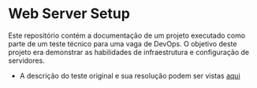 # Web Server Setup
Este repositório contém a documentação de um projeto executado como parte de um teste técnico para uma vaga de DevOps. O objetivo deste projeto era demonstrar as habilidades de infraestrutura e configuração de servidores.

- A descrição do teste original e sua resolução podem ser vistas [aqui](./TesteOrginal/README.md)